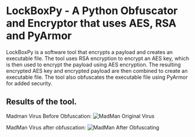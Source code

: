 # LockBoxPy - A Python Obfuscator and Encryptor that uses AES, RSA and PyArmor

LockBoxPy is a software tool that encrypts a payload and creates an executable file. The tool uses RSA encryption to encrypt an AES key, which is then used to encrypt the payload using AES encryption. The resulting encrypted AES key and encrypted payload are then combined to create an executable file. The tool also obfuscates the executable file using PyArmor for added security.

## Results of the tool.
Madman Virus Before Obfuscation:
![MadMan Original Virus](https://user-images.githubusercontent.com/94179705/235108313-97810568-7561-4d99-b519-163491c455ea.png)


MadMan Virus after obfuscation:
![MadMan After Obfuscating](https://user-images.githubusercontent.com/94179705/235107932-76e6bd99-ea22-4005-891d-9c03731b24b3.png)
